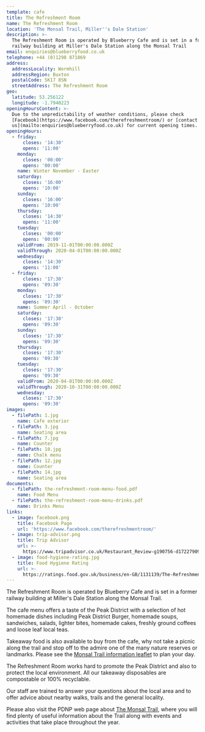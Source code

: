```yaml
---
template: cafe
title: The Refreshment Room
name: The Refreshment Room
location: 'The Monsal Trail, Miller''s Dale Station'
description: >-
  The Refreshment Room is operated by Blueberry Cafe and is set in a former
  railway building at Miller's Dale Station along the Monsal Trail
email: enquiries@blueberryfood.co.uk
telephone: +44 (0)1298 871869
address:
  addressLocality: Wormhill
  addressRegion: Buxton
  postalCode: SK17 8SN
  streetAddress: The Refreshment Room
geo:
  latitude: 53.256122
  longitude: -1.7940223
openingHoursContent: >-
  Due to the unpredictability of weather conditions, please check
  [Facebook](https://www.facebook.com/therefreshmentroom/) or [contact
  us](mailto:enquiries@blueberryfood.co.uk) for current opening times.
openingHours:
  - friday:
      closes: '14:30'
      opens: '11:00'
    monday:
      closes: '00:00'
      opens: '00:00'
    name: Winter November - Easter
    saturday:
      closes: '16:00'
      opens: '10:00'
    sunday:
      closes: '16:00'
      opens: '10:00'
    thursday:
      closes: '14:30'
      opens: '11:00'
    tuesday:
      closes: '00:00'
      opens: '00:00'
    validFrom: 2019-11-01T00:00:00.000Z
    validThrough: 2020-04-01T00:00:00.000Z
    wednesday:
      closes: '14:30'
      opens: '11:00'
  - friday:
      closes: '17:30'
      opens: '09:30'
    monday:
      closes: '17:30'
      opens: '09:30'
    name: Summer April - October
    saturday:
      closes: '17:30'
      opens: '09:30'
    sunday:
      closes: '17:30'
      opens: '09:30'
    thursday:
      closes: '17:30'
      opens: '09:30'
    tuesday:
      closes: '17:30'
      opens: '09:30'
    validFrom: 2020-04-01T00:00:00.000Z
    validThrough: 2020-10-31T00:00:00.000Z
    wednesday:
      closes: '17:30'
      opens: '09:30'
images:
  - filePath: 1.jpg
    name: Cafe exterior
  - filePath: 3.jpg
    name: Seating area
  - filePath: 7.jpg
    name: Counter
  - filePath: 10.jpg
    name: Chalk menu
  - filePath: 12.jpg
    name: Counter
  - filePath: 14.jpg
    name: Seating area
documents:
  - filePath: the-refreshment-room-menu-food.pdf
    name: Food Menu
  - filePath: the-refreshment-room-menu-drinks.pdf
    name: Drinks Menu
links:
  - image: facebook.png
    title: Facebook Page
    url: 'https://www.facebook.com/therefreshmentroom/'
  - image: trip-advisor.png
    title: Trip Advisor
    url: >-
      https://www.tripadvisor.co.uk/Restaurant_Review-g190756-d17227909-Reviews-The_Refreshment_Room-Buxton_Derbyshire_England.html
  - image: food-hygiene-rating.jpg
    title: Food Hygiene Rating
    url: >-
      https://ratings.food.gov.uk/business/en-GB/1131139/The-Refreshment-Room-MILLERS-DALE
---
```


The Refreshment Room is operated by Blueberry Cafe and is set in a former railway building at Miller's Dale Station along the Monsal Trail.

The cafe menu offers a taste of the Peak District with a selection of hot homemade dishes including Peak District Burger, homemade soups, sandwiches, salads, lighter bites, homemade cakes, freshly ground coffees and loose leaf local teas.

Takeaway food is also available to buy from the cafe, why not take a picnic along the trail and stop off to the admire one of the many nature reserves or landmarks. Please see the [Monsal Trail information leaflet](https://www.peakdistrict.gov.uk/__data/assets/pdf_file/0011/125579/monsal-trail-leaflet.pdf) to plan your day.

The Refreshment Room works hard to promote the Peak District and also to protect the local environment. All our takeaway disposables are compostable or 100% recyclable.

Our staff are trained to answer your questions about the local area and to offer advice about nearby walks, trails and the general locality.

Please also visit the PDNP web page about [The Monsal Trail](https://www.peakdistrict.gov.uk/__data/assets/pdf_file/0011/125579/monsal-trail-leaflet.pdf), where you will find plenty of useful information about the Trail along with events and activities that take place throughout the year.
